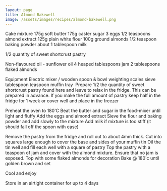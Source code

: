 ```yaml
---
layout: page
title: Almond Bakewell
image: /assets/images/recipes/almond-bakewell.png
---
```


Cake mixture
​175g soft butter
175g caster sugar
3 eggs
1/2 teaspoons almond extract
​125g plain white flour
100g ground almonds
1/2 teaspoon baking powder
about 1 tablespoon milk

​1/2 quantity of sweet shortcrust pastry

Non-flavoured oil - sunflower oil
4 heaped tablespoons jam
2 tablespoons flaked almonds

Equipment
Electric mixer / wooden spoon & bowl
weighting scales
sieve
tablespoon
teaspoon
muffin tray
​
Prepare 1/2 the quantity of sweet shortcrust pastry found here and leave to relax in the fridge. This can be prepared in advance. If you make the full amount of pastry keep half in the fridge for 1 week or cover well and place in the freezer

Preheat the oven to 180'C
Beat the butter and sugar in the food-mixer until light and fluffy
Add the eggs and almond extract
Sieve the flour and baking powder and add slowly to the mixture
Add milk if mixture is too stiff (it should fall off the spoon with ease)

Remove the pastry from the fridge and roll out to about 4mm thick. Cut into squares large enough to cover the base and sides of your muffin tin
​Oil the tin well and fill each well with a square of pastry
Top the pastry with a teaspoon of jam and cover with the almond mixture. Ensure that no jam is exposed.
Top with some flaked almonds for decoration
Bake @ 180'c until golden brown and set

Cool and enjoy

Store in an airtight container for up to 4 days
